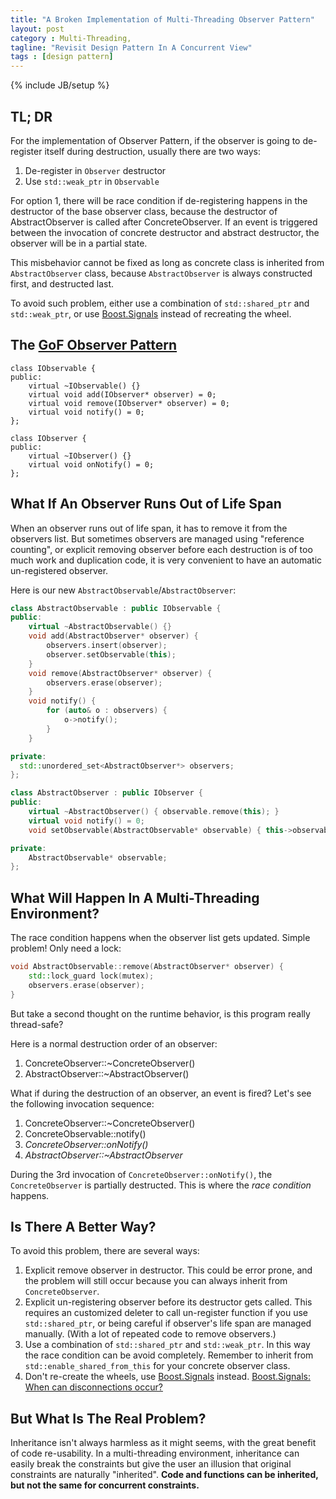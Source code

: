 ```yaml
---
title: "A Broken Implementation of Multi-Threading Observer Pattern"
layout: post
category : Multi-Threading,
tagline: "Revisit Design Pattern In A Concurrent View"
tags : [design pattern]
---
```

{% include JB/setup %}

## TL; DR

For the implementation of Observer Pattern, if the observer is going to de-register itself during
 destruction, usually there are two ways:

1. De-register in `Observer` destructor
2. Use `std::weak_ptr` in `Observable`

For option 1, there will be race condition if de-registering happens in the destructor of the base observer class, because the destructor of AbstractObserver is called after ConcreteObserver. If an event is triggered between the invocation of concrete destructor and abstract destructor, the observer will be in a partial state.

This misbehavior cannot be fixed as long as concrete class is inherited from
 `AbstractObserver` class, because `AbstractObserver` is always constructed
 first, and destructed last.

To avoid such problem, either use a combination of `std::shared_ptr` and
 `std::weak_ptr`, or use [Boost.Signals] instead of recreating the wheel.

## The [GoF Observer Pattern]

```
class IObservable {
public:
	virtual ~IObservable() {}
	virtual void add(IObserver* observer) = 0;
	virtual void remove(IObserver* observer) = 0;
	virtual void notify() = 0;
};

class IObserver {
public:
	virtual ~IObserver() {}
	virtual void onNotify() = 0;
};
```

## What If An Observer Runs Out of Life Span

When an observer runs out of life span, it has to remove it from the observers list. But sometimes observers are managed using "reference counting", or explicit removing observer before each destruction is of too much work and duplication code, it is very convenient to have an automatic un-registered observer.

Here is our new `AbstractObservable`/`AbstractObserver`:

```C++
class AbstractObservable : public IObservable {
public:
	virtual ~AbstractObservable() {}
	void add(AbstractObserver* observer) {
		observers.insert(observer);
		observer.setObservable(this);
	}
	void remove(AbstractObserver* observer) {
		observers.erase(observer);
	}
	void notify() {
		for (auto& o : observers) {
			o->notify();
		}
	}

private:
  std::unordered_set<AbstractObserver*> observers;
};

class AbstractObserver : public IObserver {
public:
	virtual ~AbstractObserver() { observable.remove(this); }
	virtual void notify() = 0;
	void setObservable(AbstractObservable* observable) { this->observable = observable; }

private:
	AbstractObservable* observable;
};
```

## What Will Happen In A Multi-Threading Environment?

The race condition happens when the
 observer list gets updated. Simple problem! Only need a lock:

```C++
void AbstractObservable::remove(AbstractObserver* observer) {
	std::lock_guard lock(mutex);
	observers.erase(observer);
}
```

But take a second thought on the runtime behavior, is this program really thread-safe?

Here is a normal destruction order of an observer:

1. ConcreteObserver::~ConcreteObserver()
2. AbstractObserver::~AbstractObserver()

What if during the destruction of an observer, an event is fired? Let's see the following invocation sequence:

1. ConcreteObserver::~ConcreteObserver()
2. ConcreteObservable::notify()
3. _ConcreteObserver::onNotify()_
4. _AbstractObserver::~AbstractObserver_

During the 3rd invocation of `ConcreteObserver::onNotify()`, the `ConcreteObserver` is partially destructed. This is where the _race condition_ happens.

## Is There A Better Way?

To avoid this problem, there are several ways:

1. Explicit remove observer in destructor. This could be error prone, and
the problem will still occur because you can always inherit from `ConcreteObserver`.
2. Explicit un-registering observer before its destructor gets called. This requires
an customized deleter to call un-register function if you use `std::shared_ptr`, or being careful if observer's life span are managed manually. (With a lot of repeated code to remove observers.)
3. Use a combination of `std::shared_ptr` and `std::weak_ptr`. In this way the race condition can be avoid completely. Remember to inherit
from `std::enable_shared_from_this` for your concrete observer class.
4. Don't re-create the wheels, use [Boost.Signals] instead.
[Boost.Signals: When can disconnections occur?]

## But What Is The Real Problem?

Inheritance isn't always harmless as it might seems, with the great benefit of
 code re-usability. In a multi-threading environment, inheritance can easily
 break the constraints but give the user an illusion that original constraints are
 naturally "inherited". **Code and functions can be inherited, but not the same for
 concurrent constraints.**

[GoF Observer Pattern]: http://en.wikipedia.org/wiki/Observer_pattern
[Boost.Signals: When can disconnections occur?]: http://www.boost.org/doc/libs/1_39_0/doc/html/signals/tutorial.html#id3343704
[Boost.Signals]:http://www.boost.org/doc/libs/1_57_0/doc/html/signals.html
